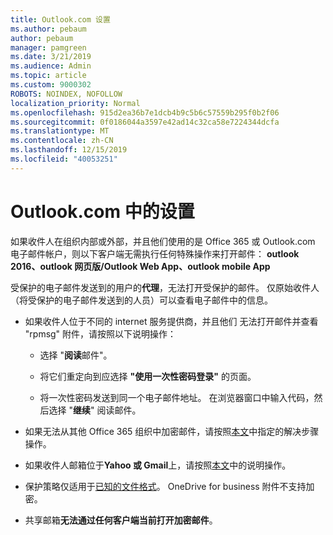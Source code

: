 ```yaml
---
title: Outlook.com 设置
ms.author: pebaum
author: pebaum
manager: pamgreen
ms.date: 3/21/2019
ms.audience: Admin
ms.topic: article
ms.custom: 9000302
ROBOTS: NOINDEX, NOFOLLOW
localization_priority: Normal
ms.openlocfilehash: 915d2ea36b7e1dcb4b9c5b6c57559b295f0b2f06
ms.sourcegitcommit: 0f0186044a3597e42ad14c32ca58e7224344dcfa
ms.translationtype: MT
ms.contentlocale: zh-CN
ms.lasthandoff: 12/15/2019
ms.locfileid: "40053251"
---
```

# <a name="settings-in-outlookcom"></a>Outlook.com 中的设置

如果收件人在组织内部或外部，并且他们使用的是 Office 365 或 Outlook.com 电子邮件帐户，则以下客户端无需执行任何特殊操作来打开邮件： **outlook 2016、outlook 网页版/Outlook Web App、outlook mobile App**

受保护的电子邮件发送到的用户的**代理**，无法打开受保护的邮件。 仅原始收件人（将受保护的电子邮件发送到的人员）可以查看电子邮件中的信息。

- 如果收件人位于不同的 internet 服务提供商，并且他们&nbsp;无法打开邮件并查看 "rpmsg" 附件，请按照以下说明操作：
    
    - 选择 "**阅读**邮件"。
    
    - 将它们重定向到应选择 **"使用一次性密码登录"** 的页面。
    
    - 将一次性密码发送到同一个电子邮件地址。 在浏览器窗口中输入代码，然后选择 "**继续**" 阅读邮件。

- 如果无法从其他 Office 365 组织中加密邮件，请按照[本文](https://support.office.com/article/known-issues-opening-irm-protected-emails-sent-from-users-in-other-office-365-organizations-0dec0593-a05d-4aa2-8445-9311ebab3164)中指定的解决步骤操作。

- 如果收件人邮箱位于**Yahoo 或 Gmail**上，请按照[本文](https://support.office.com/article/how-do-i-open-a-protected-message-1157a286-8ecc-4b1e-ac43-2a608fbf3098)中的</span>说明操作。

- 保护策略仅适用于[已知的文件格式](https://docs.microsoft.com/azure/information-protection/rms-client/client-admin-guide-file-types)。 OneDrive for business 附件不支持加密。

- 共享邮箱**无法通过任何客户端当前打开加密邮件**。 
